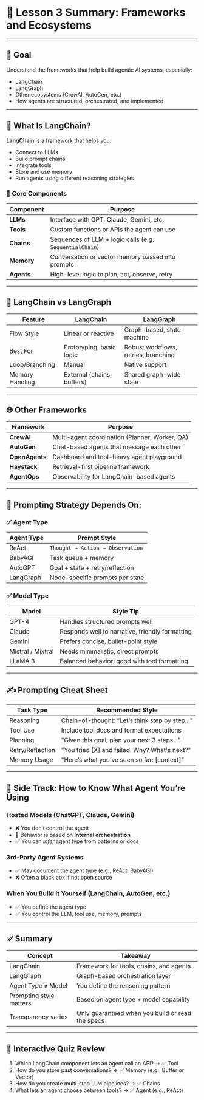 # 🧰 Lesson 3 Summary: Frameworks and Ecosystems

---

## 🎯 Goal

Understand the frameworks that help build agentic AI systems, especially:
- LangChain
- LangGraph
- Other ecosystems (CrewAI, AutoGen, etc.)
- How agents are structured, orchestrated, and implemented

---

## 🧩 What Is LangChain?

**LangChain** is a framework that helps you:
- Connect to LLMs
- Build prompt chains
- Integrate tools
- Store and use memory
- Run agents using different reasoning strategies

### 🔧 Core Components

| Component | Purpose |
|----------|---------|
| **LLMs** | Interface with GPT, Claude, Gemini, etc. |
| **Tools** | Custom functions or APIs the agent can use |
| **Chains** | Sequences of LLM + logic calls (e.g. `SequentialChain`) |
| **Memory** | Conversation or vector memory passed into prompts |
| **Agents** | High-level logic to plan, act, observe, retry |

---

## 🔁 LangChain vs LangGraph

| Feature              | LangChain                            | LangGraph                                 |
|----------------------|---------------------------------------|--------------------------------------------|
| Flow Style           | Linear or reactive                    | Graph-based, state-machine                 |
| Best For             | Prototyping, basic logic              | Robust workflows, retries, branching       |
| Loop/Branching       | Manual                                | Native support                            |
| Memory Handling      | External (chains, buffers)            | Shared graph-wide state                   |

---

## 🌐 Other Frameworks

| Framework   | Purpose |
|-------------|---------|
| **CrewAI**  | Multi-agent coordination (Planner, Worker, QA) |
| **AutoGen** | Chat-based agents that message each other |
| **OpenAgents** | Dashboard and tool-heavy agent playground |
| **Haystack** | Retrieval-first pipeline framework |
| **AgentOps** | Observability for LangChain-based agents |

---

## 🧠 Prompting Strategy Depends On:

### ✅ Agent Type

| Agent Type | Prompt Style |
|------------|--------------|
| ReAct | `Thought → Action → Observation` |
| BabyAGI | Task queue + memory |
| AutoGPT | Goal + state + retry/reflection |
| LangGraph | Node-specific prompts per state |

### ✅ Model Type

| Model | Style Tip |
|-------|-----------|
| GPT-4 | Handles structured prompts well |
| Claude | Responds well to narrative, friendly formatting |
| Gemini | Prefers concise, bullet-point style |
| Mistral / Mixtral | Needs minimalistic, direct prompts |
| LLaMA 3 | Balanced behavior; good with tool formatting |

---

## ✍️ Prompting Cheat Sheet

| Task Type       | Recommended Style |
|------------------|-------------------|
| Reasoning        | Chain-of-thought: “Let’s think step by step...” |
| Tool Use         | Include tool docs and format expectations |
| Planning         | "Given this goal, plan your next 3 steps..." |
| Retry/Reflection | "You tried [X] and failed. Why? What's next?" |
| Memory Usage     | "Here’s what you’ve seen so far: [context]" |

---

## 💬 Side Track: How to Know What Agent You’re Using

### Hosted Models (ChatGPT, Claude, Gemini)
- ❌ You don’t control the agent
- 🔐 Behavior is based on **internal orchestration**
- ✅ You can *infer* agent type from patterns or docs

### 3rd-Party Agent Systems
- ✅ May document the agent type (e.g., ReAct, BabyAGI)
- ❌ Often a black box if not open source

### When You Build It Yourself (LangChain, AutoGen, etc.)
- ✅ You define the agent type
- ✅ You control the LLM, tool use, memory, prompts

---

## ✅ Summary

| Concept | Takeaway |
|--------|----------|
| LangChain | Framework for tools, chains, and agents |
| LangGraph | Graph-based orchestration layer |
| Agent Type ≠ Model | You define the reasoning pattern |
| Prompting style matters | Based on agent type + model capability |
| Transparency varies | Only guaranteed when you build or read the specs |

---

## 🧪 Interactive Quiz Review

1. Which LangChain component lets an agent call an API? → ✅ Tool  
2. How do you store past conversations? → ✅ Memory (e.g., Buffer or Vector)  
3. How do you create multi-step LLM pipelines? → ✅ Chains  
4. What lets an agent choose between tools? → ✅ Agent (e.g., ReAct)
